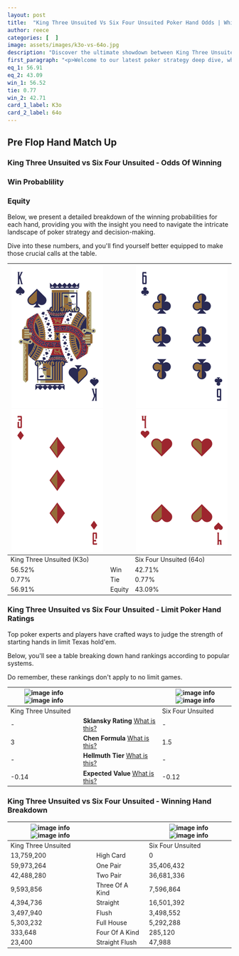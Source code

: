 ```yaml
---
layout: post
title:  "King Three Unsuited Vs Six Four Unsuited Poker Hand Odds | Which Is The Better Hand In Poker? A Complete Guide"
author: reece
categories: [  ]
image: assets/images/k3o-vs-64o.jpg
description: "Discover the ultimate showdown between King Three Unsuited and Six Four Unsuited in poker! Uncover the odds, strategies, and scenarios where one hand triumphs over the other. Get ready to up your poker game with this thrilling analysis."
first_paragraph: "<p>Welcome to our latest poker strategy deep dive, where we're pitting two distinct hands against each other in a high-stakes showdown: King Three Unsuited vs Six Four Unsuited.</p><p>In the dynamic world of poker, every decision counts, and knowing which hand holds the upper hand is key to your success at the table.</p><p>In this article, we'll dissect these two hands, explore the scenarios where one dominates the other, and equip you with the knowledge to make strategic choices that can tip the odds in your favor.</p><p>Get ready to unravel the intriguing dynamics of these poker hands and elevate your game to new heights.</p>"
eq_1: 56.91
eq_2: 43.09
win_1: 56.52
tie: 0.77
win_2: 42.71
card_1_label: K3o
card_2_label: 64o
---
```




[comment]: # (sp0)

## Pre Flop Hand Match Up

<div class="table hand-ratings" markdown="1"> 



### King Three Unsuited vs Six Four Unsuited - Odds Of Winning


  
<div class="row graphs"> 
<div class="col-lg-6">
    <h3>Win Probablility</h3>
    <canvas id="WinChart"></canvas>
</div>
<div class="col-lg-6">
    <h3>Equity</h3>
    <canvas id="EquityChart"></canvas>
</div>
</div>

  Below, we present a detailed breakdown of the winning probabilities for each hand, providing you with the insight you need to navigate the intricate landscape of poker strategy and decision-making. 

Dive into these numbers, and you'll find yourself better equipped to make those crucial calls at the table.


    
| ![image info](assets/images/hand1/k.png) ![image info](assets/images/hand1/3o.png) |  | ![image info](assets/images/hand2/6.png) ![image info](assets/images/hand2/4o.png) |
| -------- | -------- | -------- |
| King Three Unsuited (K3o) |  | Six Four Unsuited (64o) |
| 56.52% | Win | 42.71% |
| 0.77% | Tie | 0.77% |
| 56.91% | Equity | 43.09% |




[comment]: # (sp1)



### King Three Unsuited vs Six Four Unsuited - Limit Poker Hand Ratings

Top poker experts and players have crafted ways to judge the strength of starting hands in limit Texas hold'em. 

Below, you'll see a table breaking down hand rankings according to popular systems. 

Do remember, these rankings don't apply to no limit games.


    
| ![image info](https://www.riverpairs.com/assets/images/hand1/k.png) ![image info](https://www.riverpairs.com/assets/images/hand1/3o.png) |  | ![image info](https://www.riverpairs.com/assets/images/hand2/6.png) ![image info](https://www.riverpairs.com/assets/images/hand2/4o.png) |
| -------- | -------- | -------- |
| King Three Unsuited |  | Six Four Unsuited |
| - | **Sklansky Rating** [What is this?](/sklansky-rating-explained) | - |
| 3 | **Chen Formula** [What is this?](/chen-formula-explained) | 1.5 |
| - | **Hellmuth Tier** [What is this?](/Hellmuth-tier-explained) | - |
| -0.14 | **Expected Value** [What is this?](/expected-value-explained) | -0.12 |




[comment]: # (sp2)



### King Three Unsuited vs Six Four Unsuited - Winning Hand Breakdown


    
| ![image info](https://www.riverpairs.com/assets/images/hand1/k.png) ![image info](https://www.riverpairs.com/assets/images/hand1/3o.png) |  | ![image info](https://www.riverpairs.com/assets/images/hand2/6.png) ![image info](https://www.riverpairs.com/assets/images/hand2/4o.png) |
| -------- | -------- | -------- |
| King Three Unsuited |  | Six Four Unsuited |
| 13,759,200 | High Card | 0 |
| 59,973,264 | One Pair | 35,406,432 |
| 42,488,280 | Two Pair | 36,681,336 |
| 9,593,856 | Three Of A Kind | 7,596,864 |
| 4,394,736 | Straight | 16,501,392 |
| 3,497,940 | Flush | 3,498,552 |
| 5,303,232 | Full House | 5,292,288 |
| 333,648 | Four Of A Kind | 285,120 |
| 23,400 | Straight Flush | 47,988 |




[comment]: # (sp3)



</div>

[comment]: # (sp4)



[comment]: # (sp5)

